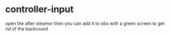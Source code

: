 # controller-input
open the after steamvr then you can add it to obs with a green screen to get rid of the backround
